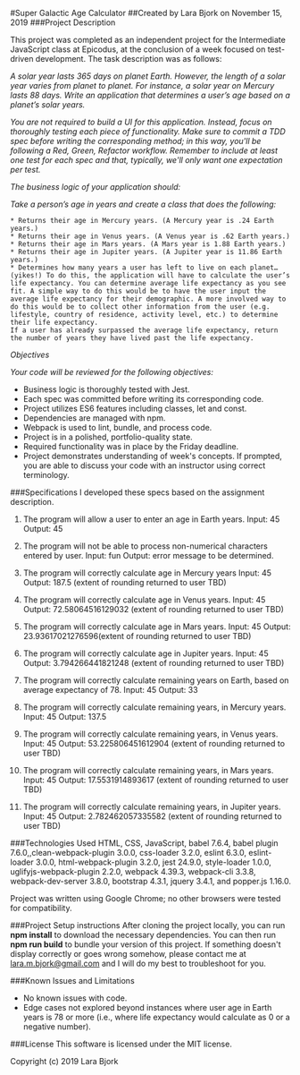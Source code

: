 #Super Galactic Age Calculator
##Created by Lara Bjork on November 15, 2019
###Project Description

This project was completed as an independent project for the Intermediate JavaScript class at Epicodus, at the conclusion of a week focused on test-driven development. The task description was as follows:

_A solar year lasts 365 days on planet Earth. However, the length of a solar year varies from planet to planet. For instance, a solar year on Mercury lasts 88 days. Write an application that determines a user’s age based on a planet’s solar years._

_You are not required to build a UI for this application. Instead, focus on thoroughly testing each piece of functionality. Make sure to commit a TDD spec before writing the corresponding method; in this way, you'll be following a Red, Green, Refactor workflow. Remember to include at least one test for each spec and that, typically, we'll only want one expectation per test._

_The business logic of your application should:_

_Take a person’s age in years and create a class that does the following:_

    * Returns their age in Mercury years. (A Mercury year is .24 Earth years.)
    * Returns their age in Venus years. (A Venus year is .62 Earth years.)
    * Returns their age in Mars years. (A Mars year is 1.88 Earth years.)
    * Returns their age in Jupiter years. (A Jupiter year is 11.86 Earth years.)
    * Determines how many years a user has left to live on each planet… (yikes!) To do this, the application will have to calculate the user’s life expectancy. You can determine average life expectancy as you see fit. A simple way to do this would be to have the user input the average life expectancy for their demographic. A more involved way to do this would be to collect other information from the user (e.g. lifestyle, country of residence, activity level, etc.) to determine their life expectancy.
    If a user has already surpassed the average life expectancy, return the number of years they have lived past the life expectancy.

_Objectives_

_Your code will be reviewed for the following objectives:_

  * Business logic is thoroughly tested with Jest.
  * Each spec was committed before writing its corresponding code.
  * Project utilizes ES6 features including classes, let and const.
  * Dependencies are managed with npm.
  * Webpack is used to lint, bundle, and process code.
  * Project is in a polished, portfolio-quality state.
  * Required functionality was in place by the Friday deadline.
  * Project demonstrates understanding of week's concepts. If prompted, you are able to discuss your code with an instructor using correct terminology.

###Specifications
I developed these specs based on the assignment description.

1. The program will allow a user to enter an age in Earth years.
Input: 45
Output: 45

2. The program will not be able to process non-numerical characters entered by user.
Input: fun
Output: error message to be determined.

3. The program will correctly calculate age in Mercury years
Input: 45
Output: 187.5 (extent of rounding returned to user TBD)

4. The program will correctly calculate age in Venus years.
Input: 45
Output: 72.58064516129032 (extent of rounding returned to user TBD)

5. The program will correctly calculate age in Mars years.
Input: 45
Output: 23.93617021276596(extent of rounding returned to user TBD)

6. The program will correctly calculate age in Jupiter years.
Input: 45
Output: 3.794266441821248 (extent of rounding returned to user TBD)

7. The program will correctly calculate remaining years on Earth, based on average expectancy of 78.
Input: 45
Output: 33

8. The program will correctly calculate remaining years, in Mercury years.
Input: 45
Output: 137.5

9. The program will correctly calculate remaining years, in Venus years.
Input: 45
Output: 53.225806451612904 (extent of rounding returned to user TBD)

10. The program will correctly calculate remaining years, in Mars years.
Input: 45
Output: 17.5531914893617 (extent of rounding returned to user TBD)

11. The program will correctly calculate remaining years, in Jupiter years.
Input: 45
Output: 2.782462057335582 (extent of rounding returned to user TBD)


###Technologies Used
HTML, CSS, JavaScript, babel 7.6.4, babel plugin 7.6.0,,clean-webpack-plugin 3.0.0, css-loader 3.2.0, eslint 6.3.0, eslint-loader 3.0.0, html-webpack-plugin 3.2.0, jest 24.9.0, style-loader 1.0.0, uglifyjs-webpack-plugin 2.2.0, webpack 4.39.3, webpack-cli 3.3.8, webpack-dev-server 3.8.0, bootstrap 4.3.1, jquery 3.4.1, and popper.js 1.16.0.

Project was written using Google Chrome; no other browsers were tested for compatibility.

###Project Setup instructions
After cloning the project locally, you can run **npm install** to download the necessary dependencies. You can then run **npm run build** to bundle your version of this project. If something doesn't display correctly or goes wrong somehow, please contact me at lara.m.bjork@gmail.com and I will do my best to troubleshoot for you.

###Known Issues and Limitations
* No known issues with code.
* Edge cases not explored beyond instances where user age in Earth years is 78 or more (i.e., where life expectancy would calculate as 0 or a negative number).

###License
This software is licensed under the MIT license.

Copyright (c) 2019 Lara Bjork
